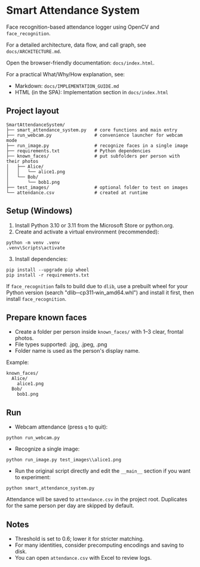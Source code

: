 # Smart Attendance System

Face recognition-based attendance logger using OpenCV and `face_recognition`.

For a detailed architecture, data flow, and call graph, see `docs/ARCHITECTURE.md`.

Open the browser-friendly documentation: `docs/index.html`.

For a practical What/Why/How explanation, see:
- Markdown: `docs/IMPLEMENTATION_GUIDE.md`
- HTML (in the SPA): Implementation section in `docs/index.html`

## Project layout

```
SmartAttendanceSystem/
├── smart_attendance_system.py   # core functions and main entry
├── run_webcam.py                # convenience launcher for webcam mode
├── run_image.py                 # recognize faces in a single image
├── requirements.txt             # Python dependencies
├── known_faces/                 # put subfolders per person with their photos
│   ├── Alice/
│   │   └── alice1.png
│   └── Bob/
│       └── bob1.png
├── test_images/                 # optional folder to test on images
└── attendance.csv               # created at runtime
```

## Setup (Windows)

1. Install Python 3.10 or 3.11 from the Microsoft Store or python.org.
2. Create and activate a virtual environment (recommended):

```
python -m venv .venv
.venv\Scripts\activate
```

3. Install dependencies:

```
pip install --upgrade pip wheel
pip install -r requirements.txt
```

If `face_recognition` fails to build due to `dlib`, use a prebuilt wheel for your Python version (search "dlib‑<version>‑cp311‑win_amd64.whl") and install it first, then install `face_recognition`.

## Prepare known faces

- Create a folder per person inside `known_faces/` with 1–3 clear, frontal photos.
- File types supported: .jpg, .jpeg, .png
- Folder name is used as the person's display name.

Example:

```
known_faces/
  Alice/
    alice1.png
  Bob/
    bob1.png
```

## Run

- Webcam attendance (press `q` to quit):

```
python run_webcam.py
```

- Recognize a single image:

```
python run_image.py test_images\\alice1.png
```

- Run the original script directly and edit the `__main__` section if you want to experiment:

```
python smart_attendance_system.py
```

Attendance will be saved to `attendance.csv` in the project root. Duplicates for the same person per day are skipped by default.

## Notes

- Threshold is set to 0.6; lower it for stricter matching.
- For many identities, consider precomputing encodings and saving to disk.
- You can open `attendance.csv` with Excel to review logs.
